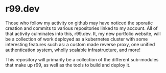 # r99.dev

Those who follow my activity on github may have noticed the sporatic creation and commits to various repositories linked to my account. All of that activity culminates into this, r99.dev. It, my new portfolio website, will be a collection of work deployed as a kubernetes cluster with some interesting features such as: a custom made reverse proxy, one unified authentication system, wholly scalable infrastructure, and more!

This repository will primarily be a collection of the different sub-modules that make up r99, as well as the tools to build and deploy it.